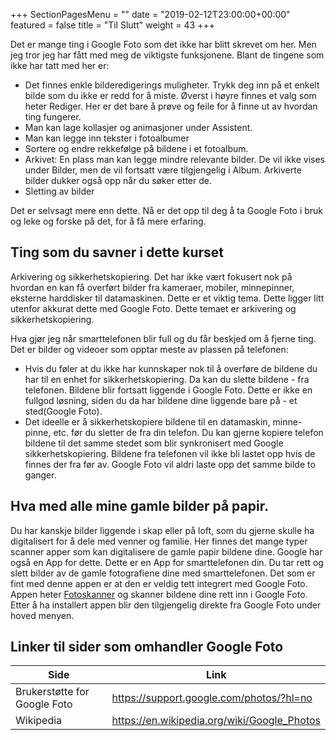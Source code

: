 +++
SectionPagesMenu = ""
date = "2019-02-12T23:00:00+00:00"
featured = false
title = "Til Slutt"
weight = 43 
+++

Det er mange ting i Google Foto som det ikke har blitt skrevet om her. Men jeg tror jeg har fått med meg de viktigste funksjonene. Blant de tingene som ikke har tatt med her er:

- Det finnes enkle bilderedigerings muligheter. Trykk deg inn på et enkelt bilde som du ikke er redd for å miste. Øverst i høyre finnes et valg som heter Rediger. Her er det bare å prøve og feile for å finne ut av hvordan ting fungerer.
- Man kan lage kollasjer og animasjoner under Assistent.
- Man kan legge inn tekster i fotoalbumer
- Sortere og endre rekkefølge på bildene i et fotoalbum.
- Arkivet: En plass man kan legge mindre relevante bilder. De vil ikke vises under Bilder, men de vil fortsatt være tilgjengelig i Album. Arkiverte bilder dukker også opp når du søker etter de.
- Sletting av bilder

Det er selvsagt mere enn dette. Nå er det opp til deg å ta Google Foto i bruk og leke og forske på det, for å få mere erfaring.

## Ting som du savner i dette kurset

Arkivering og sikkerhetskopiering.
Det har ikke vært fokusert nok på hvordan en kan få overført bilder fra kameraer, mobiler, minnepinner, eksterne harddisker til datamaskinen. Dette er et viktig tema. Dette ligger litt utenfor akkurat dette med Google Foto. Dette temaet er arkivering og sikkerhetskopiering.

Hva gjør jeg når smarttelefonen blir full og du får beskjed om å fjerne ting. Det er bilder og videoer som opptar meste av plassen på telefonen:

- Hvis du føler at du ikke har kunnskaper nok til å overføre de bildene du har til en enhet for sikkerhetskopiering. Da kan du slette bildene - fra telefonen. Bildene blir fortsatt liggende i Google Foto. Dette er ikke en fullgod løsning, siden du da har bildene dine liggende bare på - et sted(Google Foto).
- Det  ideelle er å sikkerhetskopiere bildene til en datamaskin, minne-pinne, etc. før du sletter de fra din telefon. Du kan gjerne kopiere telefon bildene til det samme stedet som blir synkronisert med Google sikkerhetskopiering. Bildene fra telefonen vil ikke bli lastet opp hvis de finnes der fra før av. Google Foto vil aldri laste opp det samme bilde to ganger. 

## Hva med alle mine gamle bilder på papir.

Du har kanskje bilder liggende i skap eller på loft, som du gjerne skulle ha digitalisert for å dele med venner og familie. Her finnes det mange typer scanner apper som kan digitalisere de gamle papir bildene dine. Google har også en App for dette. Dette er en App for smarttelefonen din. Du tar rett og slett bilder av de gamle fotografiene dine med smarttelefonen. Det som er fint med denne appen er at den er veldig tett integrert med Google Foto. Appen heter [Fotoskanner](https://play.google.com/store/apps/details?id=com.google.android.apps.photos.scanner&hl=no) og skanner bildene dine rett inn i Google Foto. Etter å ha installert appen blir den tilgjengelig direkte fra Google Foto under hoved menyen.

## Linker til sider som omhandler Google Foto

| Side        | Link           |
| ------------- | ------------- |
| Brukerstøtte for Google Foto | https://support.google.com/photos/?hl=no |
| Wikipedia | https://en.wikipedia.org/wiki/Google_Photos |